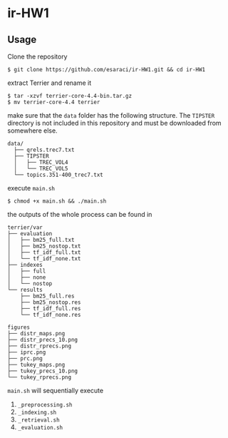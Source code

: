 # ir-HW1

## Usage

Clone the repository
```
$ git clone https://github.com/esaraci/ir-HW1.git && cd ir-HW1
```

extract Terrier and rename it
```
$ tar -xzvf terrier-core-4.4-bin.tar.gz
$ mv terrier-core-4.4 terrier
```

make sure that the `data` folder has the following structure. The `TIPSTER` directory is not included in this repository and must be downloaded from somewhere else.

```
data/
  ├── qrels.trec7.txt
  ├── TIPSTER
  │   ├── TREC_VOL4
  │   └── TREC_VOL5
  └── topics.351-400_trec7.txt

```

execute `main.sh`
```
$ chmod +x main.sh && ./main.sh
```

the outputs of the whole process can be found in

```
terrier/var
├── evaluation
│   ├── bm25_full.txt
│   ├── bm25_nostop.txt
│   ├── tf_idf_full.txt
│   └── tf_idf_none.txt
├── indexes
│   ├── full
│   ├── none
│   └── nostop
└── results
    ├── bm25_full.res
    ├── bm25_nostop.res
    ├── tf_idf_full.res
    └── tf_idf_none.res 

figures
├── distr_maps.png
├── distr_precs_10.png
├── distr_rprecs.png
├── iprc.png
├── prc.png
├── tukey_maps.png
├── tukey_precs_10.png
└── tukey_rprecs.png

```

`main.sh` will sequentially execute

1. `_preprocessing.sh`
1. `_indexing.sh`
1. `_retrieval.sh`
1. `_evaluation.sh`

